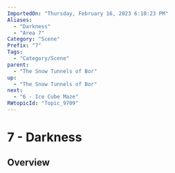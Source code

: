```yaml
---
ImportedOn: "Thursday, February 16, 2023 6:10:23 PM"
Aliases:
  - "Darkness"
  - "Area 7"
Category: "Scene"
Prefix: "7"
Tags:
  - "Category/Scene"
parent:
  - "The Snow Tunnels of Bor"
up:
  - "The Snow Tunnels of Bor"
next:
  - "6 - Ice Cube Maze"
RWtopicId: "Topic_9709"
---
```

# 7 - Darkness
## Overview
